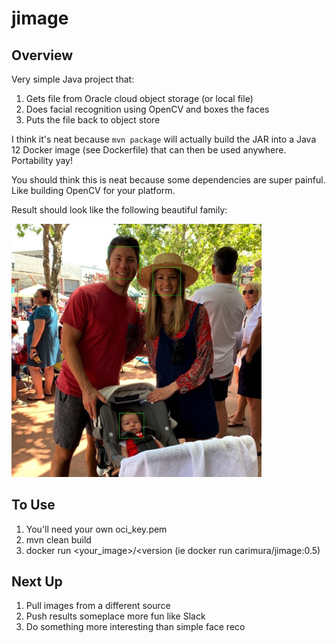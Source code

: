 # jimage

## Overview

Very simple Java project that:

1. Gets file from Oracle cloud object storage (or local file)
2. Does facial recognition using OpenCV and boxes the faces
4. Puts the file back to object store

I think it's neat because `mvn package` will actually build the JAR into a
Java 12 Docker image (see Dockerfile) that can then be used anywhere. Portability yay!

You should think this is neat because some dependencies are super painful.
Like building OpenCV for your platform. 

Result should look like the following beautiful family:

<img src="https://raw.githubusercontent.com/carimura/jimage/master/result.jpg" width=400/> <br />

## To Use

1. You'll need your own oci_key.pem
2. mvn clean build
3. docker run <your_image>/<version (ie docker run carimura/jimage:0.5)


## Next Up

1. Pull images from a different source
2. Push results someplace more fun like Slack
3. Do something more interesting than simple face reco